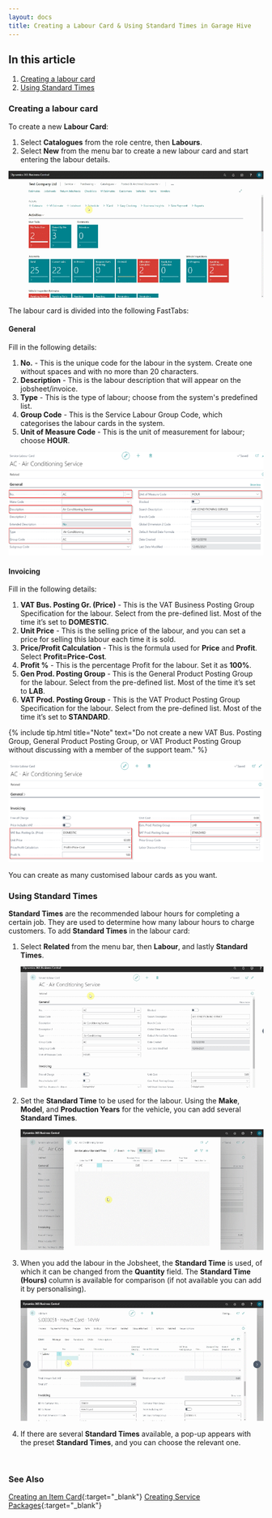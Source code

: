 ```yaml
---
layout: docs
title: Creating a Labour Card & Using Standard Times in Garage Hive 
---
```


## In this article
1. [Creating a labour card](#creating-a-labour-card)
2. [Using Standard Times](#using-standard-times)

### Creating a labour card
To create a new **Labour Card**:
1. Select **Catalogues** from the role centre, then **Labours**.
2. Select **New** from the menu bar to create a new labour card and start entering the labour details.

![](media/garagehive-create-a-labour-card1.gif)

The labour card is divided into the following FastTabs:

#### General
Fill in the following details:
1. **No.** - This is the unique code for the labour in the system. Create one without spaces and with no more than 20 characters.
2. **Description** - This is the labour description that will appear on the jobsheet/invoice.
3. **Type** - This is the type of labour; choose from the system's predefined list.
4. **Group Code**  - This is the Service Labour Group Code, which categorises the labour cards in the system.
5. **Unit of Measure Code** - This is the unit of measurement for labour; choose **HOUR**.

![](media/garagehive-create-a-labour-card2.png)

#### Invoicing
Fill in the following details:
 1. **VAT Bus. Posting Gr. (Price)** - This is the VAT Business Posting Group Specification for the labour. Select from the pre-defined list. Most of the time it’s set to **DOMESTIC**.
 2. **Unit Price** -  This is the selling price of the labour, and you can set a price for selling this labour each time it is sold.
 3. **Price/Profit Calculation** - This is the formula used for **Price** and **Profit**. Select **Profit=Price-Cost**.
 4. **Profit %** - This is the percentage Profit for the labour. Set it as **100%**.
 5. **Gen Prod. Posting Group** - This is the General Product Posting Group for the labour. Select from the pre-defined list. Most of the time it’s set to **LAB**.
 6. **VAT Prod. Posting Group** - This is the VAT Product Posting Group Specification for the labour. Select from the pre-defined list. Most of the time it’s set to **STANDARD**.

{% include tip.html title="Note" text="Do not create a new VAT Bus. Posting Group, General Product Posting Group, or VAT Product Posting Group without discussing with a member of the support team." %}

![](media/garagehive-create-a-labour-card3.png)

You can create as many customised labour cards as you want.

### Using Standard Times
**Standard Times** are the recommended labour hours for completing a certain job. They are used to determine how many labour hours to charge customers. To add **Standard Times** in the labour card:
1. Select **Related** from the menu bar, then **Labour**, and lastly **Standard Times**.

   ![](media/garagehive-create-a-labour-card4.gif)

2. Set the **Standard Time** to be used for the labour. Using the **Make**, **Model**, and **Production Years** for the vehicle, you can add several **Standard Times**.

   ![](media/garagehive-create-a-labour-card5.gif)

3. When you add the labour in the Jobsheet, the **Standard Time** is used, of which it can be changed from the **Quantity** field. The **Standard Time (Hours)** column is available for comparison (if not available you can add it by personalising).

   ![](media/garagehive-create-a-labour-card6.gif)

4. If there are several **Standard Times** available, a pop-up appears with the preset **Standard Times**, and you can choose the relevant one.

<br>

### **See Also**

[Creating an Item Card](garagehive-create-an-item-card.html){:target="_blank"}
[Creating Service Packages](/docs/garagehive-service-packages.html "Creating Service Packages in Garage Hive"){:target="_blank"}
